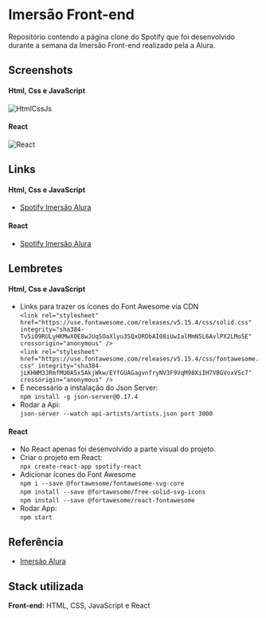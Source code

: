 # Imersão Front-end

Repositório contendo a página clone do Spotify que foi desenvolvido durante a semana da Imersão Front-end realizado pela a Alura.


## Screenshots
#### Html, Css e JavaScript
![HtmlCssJs](https://github.com/diegorafaelvieira/imersao-front-end-alura/assets/31875207/8e216aef-11fa-4420-99fb-25ae373057a9)
#### React
![React](https://github.com/diegorafaelvieira/imersao-front-end-alura/assets/31875207/481b590b-0c84-4cf1-81a0-fd872d37a892)


## Links
  #### Html, Css e JavaScript
 - [Spotify Imersão Alura](https://dreamy-fairy-6b7753.netlify.app/)

  #### React
 - [Spotify Imersão Alura](https://imersao-front-end-alura-bod4sjc4h-diegorafaelvieira.vercel.app/)


## Lembretes
#### Html, Css e JavaScript
- Links para trazer os ícones do  Font Awesome via CDN <br>
  `<link rel="stylesheet" href="https://use.fontawesome.com/releases/v5.15.4/css/solid.css"
        integrity="sha384-Tv5i09RULyHKMwX0E8wJUqSOaXlyu3SQxORObAI08iUwIalMmN5L6AvlPX2LMoSE" crossorigin="anonymous" /> ` <br>
   `<link rel="stylesheet" href="https://use.fontawesome.com/releases/v5.15.4/css/fontawesome.css"
        integrity="sha384-jLKHWM3JRmfMU0A5x5AkjWkw/EYfGUAGagvnfryNV3F9VqM98XiIH7VBGVoxVSc7" crossorigin="anonymous" /> `<br>
 - É necessário a instalação do Json Server: <br>
 `npm install -g json-server@0.17.4` <br>
 - Rodar a Api: <br>
 `json-server --watch api-artists/artists.json port 3000` 

#### React
- No React apenas foi desenvolvido a parte visual do projeto.
- Criar o projeto em React: <br>
`npx create-react-app spotify-react` <br>
- Adicionar ícones do Font Awesome <br>
`npm i --save @fortawesome/fontawesome-svg-core` <br>
`npm install --save @fortawesome/free-solid-svg-icons` <br>
`npm install --save @fortawesome/react-fontawesome` <br>
- Rodar App: <br>
`npm start`

## Referência

 - [Imersão Alura](https://cursos.alura.com.br/imersao)


## Stack utilizada

**Front-end:** HTML, CSS, JavaScript e React

